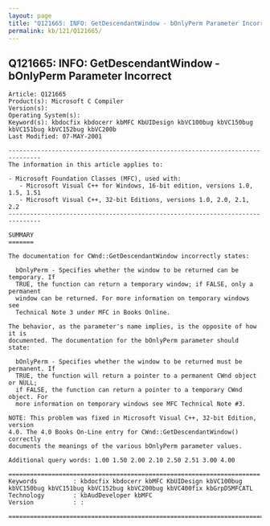 ```yaml
---
layout: page
title: "Q121665: INFO: GetDescendantWindow - bOnlyPerm Parameter Incorrect"
permalink: kb/121/Q121665/
---
```


## Q121665: INFO: GetDescendantWindow - bOnlyPerm Parameter Incorrect

	Article: Q121665
	Product(s): Microsoft C Compiler
	Version(s): 
	Operating System(s): 
	Keyword(s): kbdocfix kbdocerr kbMFC KbUIDesign kbVC100bug kbVC150bug kbVC151bug kbVC152bug kbVC200b
	Last Modified: 07-MAY-2001
	
	-------------------------------------------------------------------------------
	The information in this article applies to:
	
	- Microsoft Foundation Classes (MFC), used with:
	   - Microsoft Visual C++ for Windows, 16-bit edition, versions 1.0, 1.5, 1.51 
	   - Microsoft Visual C++, 32-bit Editions, versions 1.0, 2.0, 2.1, 2.2 
	-------------------------------------------------------------------------------
	
	SUMMARY
	=======
	
	The documentation for CWnd::GetDescendantWindow incorrectly states:
	
	  bOnlyPerm - Specifies whether the window to be returned can be temporary. If
	  TRUE, the function can return a temporary window; if FALSE, only a permanent
	  window can be returned. For more information on temporary windows see
	  Technical Note 3 under MFC in Books Online.
	
	The behavior, as the parameter's name implies, is the opposite of how it is
	documented. The documentation for the bOnlyPerm parameter should state:
	
	  bOnlyPerm - Specifies whether the window to be returned must be permanent. If
	  TRUE, the function will return a pointer to a permanent CWnd object or NULL;
	  if FALSE, the function can return a pointer to a temporary CWnd object. For
	  more information on temporary windows see MFC Technical Note #3.
	
	NOTE: This problem was fixed in Microsoft Visual C++, 32-bit Edition, version
	4.0. The 4.0 Books On-Line entry for CWnd::GetDescendantWindow() correctly
	documents the meanings of the various bOnlyPerm parameter values.
	
	Additional query words: 1.00 1.50 2.00 2.10 2.50 2.51 3.00 4.00
	
	======================================================================
	Keywords          : kbdocfix kbdocerr kbMFC KbUIDesign kbVC100bug kbVC150bug kbVC151bug kbVC152bug kbVC200bug kbVC400fix kbGrpDSMFCATL 
	Technology        : kbAudDeveloper kbMFC
	Version           : :
	
	=============================================================================
	
